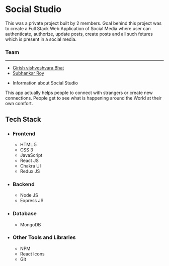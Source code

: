 # Social Studio

<p>
This was a private project built by 2 members.
Goal behind this project was to create a Full Stack Web Application of Social Media where user can authenticate, authorize, update posts, create posts
and all such fetures which is present in a social media.
</p>

 
### Team
___
 <ul>
        <li><a href="https://github.com/1Gireesh"> Girish vishveshvara Bhat</a></li>
        <li> <a href="https://github.com/subhankarroy612">Subhankar Roy</a> </li>
  </ul>
  

* Information about Social Studio 

<p> This app actually helps people to connect with strangers or create new connections. People get to see what is happening around the World at their own 
comfort.
</p>

## Tech Stack
 - ### Frontend 
   * HTML 5
   * CSS 3
   * JavaScript
   * React JS
   * Chakra UI
   * Redux JS 

 - ### Backend

   * Node JS
   * Express JS

 - ### Database
   * MongoDB

 - ### Other Tools and Libraries 
   * NPM
   * React Icons
   * Git




